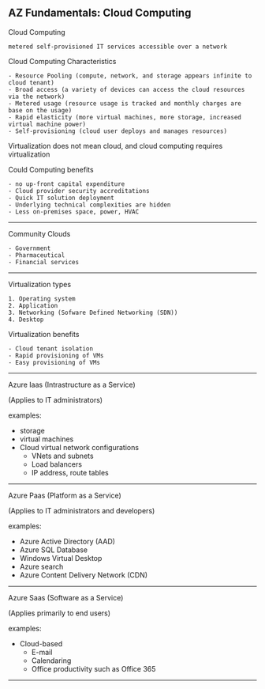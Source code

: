 AZ Fundamentals: Cloud Computing
----

Cloud Computing

    metered self-provisioned IT services accessible over a network

Cloud Computing Characteristics

    - Resource Pooling (compute, network, and storage appears infinite to cloud tenant)
    - Broad access (a variety of devices can access the cloud resources via the network)
    - Metered usage (resource usage is tracked and monthly charges are base on the usage)
    - Rapid elasticity (more virtual machines, more storage, increased virtual machine power)
    - Self-provisioning (cloud user deploys and manages resources)
   

Virtualization does not mean cloud, and cloud computing requires virtualization


Could Computing benefits

    - no up-front capital expenditure
    - Cloud provider security accreditations
    - Quick IT solution deployment
    - Underlying technical complexities are hidden
    - Less on-premises space, power, HVAC

----
Community Clouds

	- Government
	- Pharmaceutical
	- Financial services
----

Virtualization types

    1. Operating system
    2. Application
    3. Networking (Sofware Defined Networking (SDN))
    4. Desktop

Virtualization benefits

    - Cloud tenant isolation
    - Rapid provisioning of VMs
    - Easy provisioning of VMs

----

Azure Iaas (Intrastructure as a Service)

(Applies to IT administrators)

examples:
- storage
- virtual machines
- Cloud virtual network configurations
  - VNets and subnets
  - Load balancers
  - IP address, route tables
  
----

Azure Paas (Platform as a Service)

(Applies to IT administrators and developers)

examples:
- Azure Active Directory (AAD)
- Azure SQL Database
- Windows Virtual Desktop
- Azure search
- Azure Content Delivery Network (CDN)

----

Azure Saas (Software as a Service)

(Applies primarily to end users)

examples:
- Cloud-based
	- E-mail
	- Calendaring
	- Office productivity such as Office 365

----





